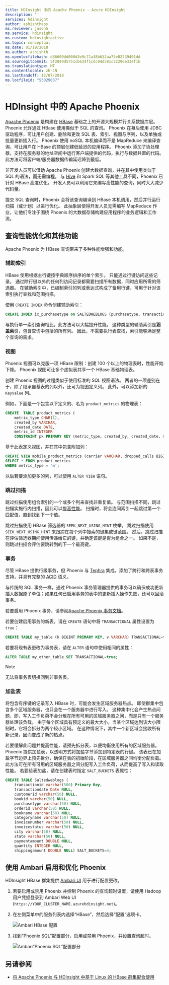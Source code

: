 ```yaml
---
title: HDInsight 中的 Apache Phoenix - Azure HDInsight
description: ''
services: hdinsight
author: ashishthaps
ms.reviewer: jasonh
ms.service: hdinsight
ms.custom: hdinsightactive
ms.topic: conceptual
ms.date: 01/19/2018
ms.author: ashishth
ms.openlocfilehash: d86600dd000d3e9c71a38b632aa75e82239401dd
ms.sourcegitcommit: 5f2849d5751cb634f1cdc04d581c32296e33ef1b
ms.translationtype: HT
ms.contentlocale: zh-CN
ms.lasthandoff: 12/07/2018
ms.locfileid: "53029037"
---
```

# <a name="apache-phoenix-in-hdinsight"></a>HDInsight 中的 Apache Phoenix

[Apache Phoenix](http://phoenix.apache.org/) 是构建在 [HBase](hbase/apache-hbase-overview.md) 基础之上的开源大规模并行关系数据库层。 Phoenix 允许通过 HBase 使用类似于 SQL 的查询。 Phoenix 在幕后使用 JDBC 驱动程序，可让用户创建、删除和更改 SQL 表、索引、视图与序列，以及单独或批量更新插入行。 Phoenix 使用 noSQL 本机编译而不是 MapReduce 来编译查询，可让用户在 HBase 的顶层创建低延迟的应用程序。 Phoenix 添加了协处理器，支持在服务器的地址空间中运行客户端提供的代码，执行与数据共置的代码。 此方法可将客户端/服务器数据传输延迟降到最低。

非开发人员可以借助 Apache Phoenix 创建大数据查询，并在其中使用类似于 SQL 的语法，而无需编程。 与 [Hive](hadoop/hdinsight-use-hive.md) 和 Spark SQL 等其他工具不同，Phoenix 已针对 HBase 高度优化。 开发人员可以利用它来编写高性能的查询，同时大大减少代码量。
<!-- [Spark SQL](spark/apache-spark-sql-with-hdinsight.md)  -->

提交 SQL 查询时，Phoenix 会将该查询编译到 HBase 本机调用，然后并行运行扫描（或计划）以进行优化。 此抽象层使得开发人员无需编写 MapReduce 作业，让他们专注于围绕 Phoenix 的大数据存储构建应用程序的业务逻辑和工作流。

## <a name="query-performance-optimization-and-other-features"></a>查询性能优化和其他功能

Apache Phoenix 为 HBase 查询带来了多种性能增强和功能。

### <a name="secondary-indexes"></a>辅助索引

HBase 使用根据主行键按字典顺序排序的单个索引。 只能通过行键访问这些记录。 通过除行键以外的任何列访问记录都需要扫描所有数据，同时应用所需的筛选器。 在辅助索引中，已编制索引的列或表达式构成了备用行键，可用于针对该索引执行查找和范围扫描。

使用 `CREATE INDEX` 命令创建辅助索引：

```sql
CREATE INDEX ix_purchasetype on SALTEDWEBLOGS (purchasetype, transactiondate) INCLUDE (bookname, quantity);
```

与执行单一索引查询相比，此方法可以大幅提升性能。 这种类型的辅助索引是**涵盖索引**，包含查询中包括的所有列。 因此，不需要执行表查找，索引能够满足整个查询的需求。

### <a name="views"></a>视图

Phoenix 视图可以克服一项 HBase 限制：创建 100 个以上的物理表时，性能开始下降。 Phoenix 视图可让多个虚拟表共享一个 HBase 基础物理表。

创建 Phoenix 视图的过程类似于使用标准的 SQL 视图语法。 两者的一项差别在于，除了继承自基表的列以外，还可为视图定义列。 此外，可以添加新的 `KeyValue` 列。

例如，下面是一个包含以下定义的、名为 `product_metrics` 的物理表：

```sql
CREATE  TABLE product_metrics (
    metric_type CHAR(1),
    created_by VARCHAR, 
    created_date DATE, 
    metric_id INTEGER
    CONSTRAINT pk PRIMARY KEY (metric_type, created_by, created_date, metric_id));
```

基于此表定义视图，并在其中包含附加列：

```sql
CREATE VIEW mobile_product_metrics (carrier VARCHAR, dropped_calls BIGINT) AS
SELECT * FROM product_metrics
WHERE metric_type = 'm';
```

以后若要添加更多的列，可以使用 `ALTER VIEW` 语句。

### <a name="skip-scan"></a>跳过扫描

跳过扫描使用组合索引的一个或多个列来查找非重复值。 与范围扫描不同，跳过扫描实施行内扫描，因此可以[提高性能](http://phoenix.apache.org/performance.html#Skip-Scan)。 扫描时，将会连同索引一起跳过第一个匹配值，直到找到下一个值。

跳过扫描使用 HBase 筛选器的 `SEEK_NEXT_USING_HINT` 枚举。 跳过扫描使用 `SEEK_NEXT_USING_HINT` 来跟踪在每个列中搜索的键集或键范围。 然后，跳过扫描在评估筛选器期间使用传递给它的键，并确定该键是否为组合之一。 如果不是，则跳过扫描会评估要跳转到的下一个最高键。

### <a name="transactions"></a>事务

尽管 HBase 提供行级事务，但 Phoenix 与 [Tephra](http://tephra.io/) 集成，添加了跨行和跨表事务支持，并具有完整的 [ACID](https://en.wikipedia.org/wiki/ACID) 语义。

与传统的 SQL 事务一样，通过 Phoenix 事务管理器提供的事务可以确保成功更新插入数据原子单位；如果任何已启用事务的表中的更新插入操作失败，还可以回滚事务。

若要启用 Phoenix 事务，请参阅[Apache Phoenix 事务文档](http://phoenix.apache.org/transactions.html)。

若要创建启用事务的新表，请在 `CREATE` 语句中将 `TRANSACTIONAL` 属性设置为 `true`：

```sql
CREATE TABLE my_table (k BIGINT PRIMARY KEY, v VARCHAR) TRANSACTIONAL=true;
```

若要将现有表更改为事务表，请在 `ALTER` 语句中使用相同的属性：

```sql
ALTER TABLE my_other_table SET TRANSACTIONAL=true;
```

> [!NOTE]
> 无法将事务表切换回到非事务表。

### <a name="salted-tables"></a>加盐表

将包含有序键的记录写入 HBase 时，可能会发生区域服务器热点。 即使群集中包含多个区域服务器，也只会在一个服务器中进行写入。 这种集中化会产生热点问题，即，写入工作负荷不会分散在所有可用的区域服务器之间，而是只有一个服务器处理该负载。 由于每个区域具有预定义的最大大小，当某个区域达到该大小限制时，它将会拆分为两个较小区域。 在这种情况下，其中一个新区域会接收所有新记录，因而变成了新的热点。

若要缓解此问题并提高性能，请预先拆分表，以便均衡使用所有的区域服务器。 Phoenix 提供加盐表，以透明方式将加盐字节添加到特定表的行键。 该表已在加盐字节边界上预先拆分，确保在表的初始阶段，在区域服务器之间均衡分配负载。 此方法可在所有可用的区域服务器之间分配写入工作负荷，从而提高了写入和读取性能。 若要给表加盐，请在创建表时指定 `SALT_BUCKETS` 表属性：

```sql
CREATE TABLE Saltedweblogs (
    transactionid varchar(500) Primary Key,
    transactiondate Date NULL,
    customerid varchar(50) NULL,
    bookid varchar(50) NULL,
    purchasetype varchar(50) NULL,
    orderid varchar(50) NULL,
    bookname varchar(50) NULL,
    categoryname varchar(50) NULL,
    invoicenumber varchar(50) NULL,
    invoicestatus varchar(50) NULL,
    city varchar(50) NULL,
    state varchar(50) NULL,
    paymentamount DOUBLE NULL,
    quantity INTEGER NULL,
    shippingamount DOUBLE NULL) SALT_BUCKETS=4;
```

## <a name="enable-and-tune-phoenix-with-ambari"></a>使用 Ambari 启用和优化 Phoenix

HDInsight HBase 群集提供 [Ambari UI](hdinsight-hadoop-manage-ambari.md) 用于进行配置更改。

1. 若要启用或禁用 Phoenix 并控制 Phoenix 的查询超时设置，请使用 Hadoop 用户凭据登录到 Ambari Web UI (`https://YOUR_CLUSTER_NAME.azurehdinsight.net`)。

2. 在左侧菜单中的服务列表内选择“HBase”，然后选择“配置”选项卡。

    ![Ambari HBase 配置](./media/hdinsight-phoenix-in-hdinsight/ambari-hbase-config.png)

3. 找到“Phoenix SQL”配置部分，启用或禁用 Phoenix，并设置查询超时。

    ![Ambari“Phoenix SQL”配置部分](./media/hdinsight-phoenix-in-hdinsight/ambari-phoenix.png)

## <a name="see-also"></a>另请参阅

* [将 Apache Phoenix 与 HDInsight 中基于 Linux 的 HBase 群集配合使用](hbase/apache-hbase-phoenix-squirrel-linux.md)
